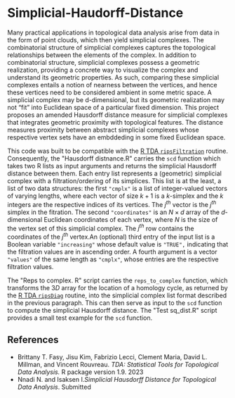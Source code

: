 # Simplicial-Haudorff-Distance


Many practical applications in topological data analysis arise from data in the form of point clouds, which then yield simplicial complexes. The combinatorial structure of simplicial complexes captures the topological relationships between the elements of the complex. In addition to combinatorial structure, simplicial complexes possess a geometric realization, providing a concrete way to visualize the complex and understand its geometric properties. As such, comparing these simplicial complexes entails a notion of nearness between the vertices, and hence these vertices need to be considered ambient in some metric space. A simplicial complex may be d-dimensional, but its geometric realization may not “fit” into Euclidean space of a particular fixed dimension. This project proposes an amended Hausdorff distance measure for simplicial complexes that integrates geometric proximity with topological features. The distance measures proximity between abstract simplicial complexes whose respective vertex sets have an embddeding in some fixed Euclidean space.

This code was built to be compatible with the [R TDA `ripsFiltration`](https://cran.r-project.org/package=TDA) routine. Consequently, the "Hausdorff distnance.R" carries the `scd` function which takes two R lists as input arguments and returns the simplicial Hausdorff distance between them. Each entry list represents a (geometric) simplicial complex with a filtration/ordering of its simplices. This list is at the least, a list of two data structures: the first `"cmplx"` is a list of integer-valued vectors of varying lengths, where each vector of size $k+1$ is a $k$-simplex and the $k$ integers are the respective indices of its vertices. The $j^{th}$ vector is the $j^{th}$ simplex in the fitration. The second `"coordinates"` is an $N\times d$ array of the $d$-dimensional Euclidean coordinates of each vertex, where $N$ is the size of the vertex set of this simplicial complex. The $j^{th}$ row contains the coordinates of the $j^{th}$  vertex.An (optional) third entry of the input list is a Boolean variable `"increasing"` whose default value is `"TRUE",` indicating that the filtration values are in ascending order. A fourth argument is a vector `"values"` of the same length as `"cmplx"`, whose entries are the respective filtration values.

The "Reps to complex. R" script carries the `reps_to_complex` function, which transforms the $3D$ array for the location of a homology cycle, as returned by the [R TDA `ripsDiag`](https://cran.r-project.org/package=TDA) routine, into the simplicial complex list format described in the previous paragraph. This can then serve as input to the `scd` function to compute the simplicial Hausdorff distance. The "Test sq_dist.R" script provides a small test example for the `scd` function.

## References ##
<font size=+3> </font> 
* Brittany T. Fasy, Jisu Kim, Fabrizio Lecci, Clement Maria, David L. Millman, and Vincent Rouvreau. *TDA: Statistical Tools for Topological Data Analysis.* R package version 1.9. 2023
* Nnadi N. and Isaksen I.*Simplicial Hausdorff Distance for Topological Data Analysis*. Submitted

